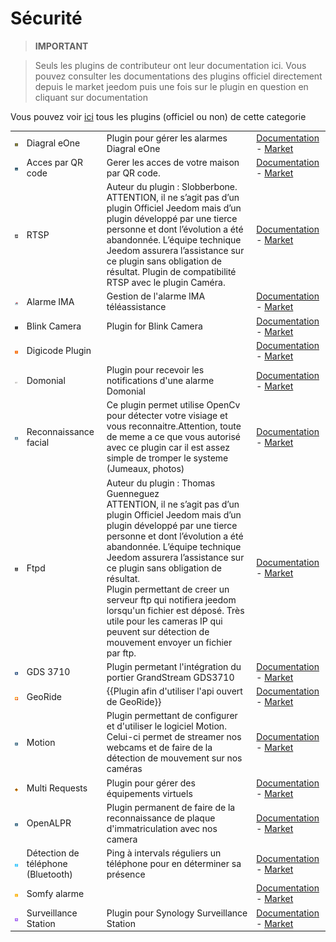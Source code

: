 
# Sécurité


>**IMPORTANT**

>Seuls les plugins de contributeur ont leur documentation ici. Vous pouvez consulter les documentations des plugins officiel directement depuis le market jeedom puis une fois sur le plugin en question en cliquant sur documentation


Vous pouvez voir [ici](https://market.jeedom.com/index.php?v=d&p=market&type=plugin&categorie=security) tous les plugins (officiel ou non) de cette categorie

| | | | |
|--- | --- | --- | ---|
|<img src="Diagral_eOne/Diagral_eOne_icon.png" class="pluginLogo" width="100" />|Diagral eOne|Plugin pour gérer les alarmes Diagral eOne|[Documentation](https://mguyard.github.io/Jeedom-Diagral_eOne/#language#/) - [Market](https://market.jeedom.com/index.php?v=d&p=market_display&id=3820)|
|<img src="QRacces/QRacces_icon.png" class="pluginLogo" width="100" />|Acces par QR code|Gerer les acces de votre maison par QR code.|[Documentation](http://mika-nt28.github.io/Documentations/QRacces/#language#) - [Market](https://market.jeedom.com/index.php?v=d&p=market_display&id=3758)|
|<img src="RTSP/RTSP_icon.png" class="pluginLogo" width="100" />|RTSP|Auteur du plugin : Slobberbone.<br/>ATTENTION, il ne s’agit pas d’un plugin Officiel Jeedom mais d’un plugin développé par une tierce personne et dont l’évolution a été abandonnée. L’équipe technique Jeedom assurera l’assistance sur ce plugin sans obligation de résultat. Plugin de compatibilité RTSP avec le plugin Caméra.|[Documentation](https://jeedom.github.io/plugin-RTSP/#language#/) - [Market](https://market.jeedom.com/index.php?v=d&p=market_display&id=2177)|
|<img src="alarme_IMA/alarme_IMA_icon.png" class="pluginLogo" width="100" />|Alarme IMA|Gestion de l'alarme IMA téléassistance|[Documentation](https://lplancke.github.io/jeedom_alarme_IMA/#language#/) - [Market](https://market.jeedom.com/index.php?v=d&p=market_display&id=3184)|
|<img src="blink_camera/blink_camera_icon.png" class="pluginLogo" width="100" />|Blink Camera|Plugin for Blink Camera|[Documentation](https://d9-197.github.io/blink_camera/#language#) - [Market](https://market.jeedom.com/index.php?v=d&p=market_display&id=3776)|
|<img src="digicode/digicode_icon.png" class="pluginLogo" width="100" />|Digicode Plugin||[Documentation](https://jmz84.github.io/plugin-digicode/#language#/) - [Market](https://market.jeedom.com/index.php?v=d&p=market_display&id=3436)|
|<img src="domonial/domonial_icon.png" class="pluginLogo" width="100" />|Domonial|Plugin pour recevoir les notifications d'une alarme Domonial|[Documentation](https://apages2.github.io/pluginjeedom-domonial/#language#/) - [Market](https://market.jeedom.com/index.php?v=d&p=market_display&id=2857)|
|<img src="facerecognition/facerecognition_icon.png" class="pluginLogo" width="100" />|Reconnaissance facial|Ce plugin permet utilise OpenCv pour détecter votre visiage et vous reconnaitre.Attention, toute de meme a ce que vous autorisé avec ce plugin car il est assez simple de tromper le systeme (Jumeaux, photos)|[Documentation](http://mika-nt28.github.io/Documentations/facerecognition/#language#/) - [Market](https://market.jeedom.com/index.php?v=d&p=market_display&id=3863)|
|<img src="ftpd/ftpd_icon.png" class="pluginLogo" width="100" />|Ftpd|Auteur du plugin : Thomas Guenneguez<br>ATTENTION, il ne s’agit pas d’un plugin Officiel Jeedom mais d’un plugin développé par une tierce personne et dont l’évolution a été abandonnée. L’équipe technique Jeedom assurera l’assistance sur ce plugin sans obligation de résultat.<br>Plugin permettant de creer un serveur ftp qui notifiera jeedom lorsqu'un fichier est déposé. Très utile pour les cameras IP qui peuvent sur détection de mouvement envoyer un fichier par ftp.|[Documentation](https://jeedom.github.io/documentation/third_plugin/ftpd/#language#/index.html) - [Market](https://market.jeedom.com/index.php?v=d&p=market_display&id=2843)|
|<img src="gds3710/gds3710_icon.png" class="pluginLogo" width="100" />|GDS 3710|Plugin permetant l'intégration du portier GrandStream GDS3710|[Documentation](https://ripleyxlr8.github.io/jeedom-plugin-gds3710/#language#/) - [Market](https://market.jeedom.com/index.php?v=d&p=market_display&id=3487)|
|<img src="georide/georide_icon.png" class="pluginLogo" width="100" />|GeoRide|{{Plugin afin d'utiliser l'api ouvert de GeoRide}}|[Documentation](https://github.com/ImoucheG/GeoRide-Jeedom-Source) - [Market](https://market.jeedom.com/index.php?v=d&p=market_display&id=3714)|
|<img src="motion/motion_icon.png" class="pluginLogo" width="100" />|Motion|Plugin permettant de configurer et d'utiliser le logiciel Motion. Celui-ci permet de streamer nos webcams et de faire de la détection de mouvement sur nos caméras|[Documentation](https://mika-nt28.github.io/Documentations/motion/#language#/) - [Market](https://market.jeedom.com/index.php?v=d&p=market_display&id=1542)|
|<img src="multiRequests/multiRequests_icon.png" class="pluginLogo" width="100" />|Multi Requests|Plugin pour gérer des équipements virtuels|[Documentation](https://github.com/KiwiHC16/multi-requests/tree/beta/docs) - [Market](https://market.jeedom.com/index.php?v=d&p=market_display&id=3441)|
|<img src="openalpr/openalpr_icon.png" class="pluginLogo" width="100" />|OpenALPR|Plugin permanent de faire de la reconnaissance de plaque d'immatriculation avec nos camera|[Documentation](https://mika-nt28.github.io/Documentations/openalpr/#language#) - [Market](https://market.jeedom.com/index.php?v=d&p=market_display&id=1613)|
|<img src="phone_detection/phone_detection_icon.png" class="pluginLogo" width="100" />|Détection de téléphone (Bluetooth)|Ping à intervals réguliers un téléphone pour en déterminer sa présence|[Documentation](https://github.com/sebmafate/phone_detection) - [Market](https://market.jeedom.com/index.php?v=d&p=market_display&id=3852)|
|<img src="protexiom/protexiom_icon.png" class="pluginLogo" width="100" />|Somfy alarme||[Documentation](https://fdp1nm.github.io/plugin-protexiom/#language#/) - [Market](https://market.jeedom.com/index.php?v=d&p=market_display&id=510)|
|<img src="surveillanceStation/surveillanceStation_icon.png" class="pluginLogo" width="100" />|Surveillance Station|Plugin pour Synology Surveillance Station|[Documentation](https://surveillancestation.github.io/surveillancestation/surveillancestation/fr_FR/) - [Market](https://market.jeedom.com/index.php?v=d&p=market_display&id=1303)|
